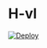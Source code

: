 # H-vl
[![Deploy](https://www.herokucdn.com/deploy/button.png)](https://dashboard.heroku.com/new?template=https://github.com/11AGHe/H-vl)
